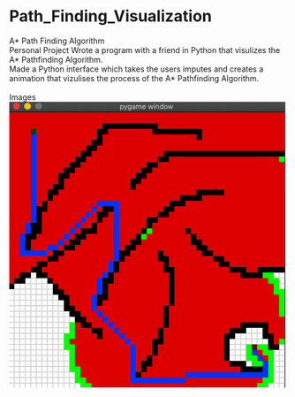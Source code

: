 # Path_Finding_Visualization
A* Path Finding Algorithm 
<br>
Personal Project
Wrote a program with a friend in Python that visulizes the A* Pathfinding Algorithm.
<br>
Made a Python interface which takes the users imputes and creates a animation that vizulises the process of the A* Pathfinding Algorithm.
<br>
<br>
Images
<br>
<img src="images/Screen Shot 2020-07-22 at 1.02.07 PM.png">


